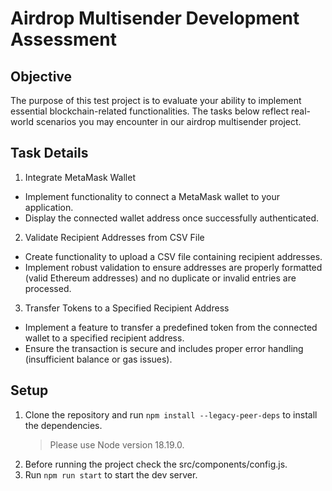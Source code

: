 # Airdrop Multisender Development Assessment

## Objective
The purpose of this test project is to evaluate your ability to implement essential blockchain-related functionalities. The tasks below reflect real-world scenarios you may encounter in our airdrop multisender project.

## Task Details
1. Integrate MetaMask Wallet
- Implement functionality to connect a MetaMask wallet to your application.
- Display the connected wallet address once successfully authenticated.
2. Validate Recipient Addresses from CSV File
- Create functionality to upload a CSV file containing recipient addresses.
- Implement robust validation to ensure addresses are properly formatted (valid Ethereum addresses) and no duplicate or invalid entries are processed.
3. Transfer Tokens to a Specified Recipient Address
- Implement a feature to transfer a predefined token from the connected wallet to a specified recipient address.
- Ensure the transaction is secure and includes proper error handling (insufficient balance or gas issues).

## Setup
1. Clone the repository and run `npm install --legacy-peer-deps` to install the dependencies.
    > Please use Node version 18.19.0.
2. Before running the project check the src/components/config.js.
3. Run `npm run start` to start the dev server.